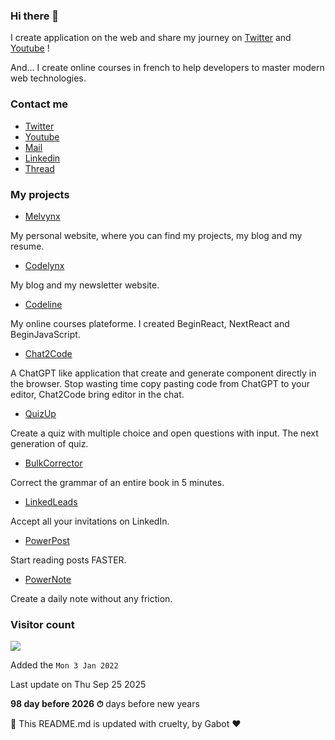 ### Hi there 👋

I create application on the web and share my journey on [Twitter](https://mlv.sh/twitter) and [Youtube](https://mlv.sh/youtube) !

And... I create online courses in french to help developers to master modern web technologies.

### Contact me

* [Twitter](https://mlv.sh/twitter)
* [Youtube](https://mlv.sh/youtube)
* [Mail](mailto:contact@melvynx.com)
* [Linkedin](https://mlv.sh/linkedin)
* [Thread](https://mlv.sh/thread)

### My projects

* [Melvynx](https://mlv.sh)

My personal website, where you can find my projects, my blog and my resume.

* [Codelynx](https://mlv.sh/codelynx)

My blog and my newsletter website.

* [Codeline](https://mlv.sh/codeline)

My online courses plateforme. I created BeginReact, NextReact and BeginJavaScript.

* [Chat2Code](https://mlv.sh/chat2code)

A ChatGPT like application that create and generate component directly in the browser. Stop wasting time copy pasting code from ChatGPT to your editor, Chat2Code bring editor in the chat.

* [QuizUp](https://mlv.sh/quizup)

Create a quiz with multiple choice and open questions with input. The next generation of quiz.

* [BulkCorrector](https://mlv.sh/bulkcorrector)

Correct the grammar of an entire book in 5 minutes.

* [LinkedLeads](https://mlv.sh/linkedleads)

Accept all your invitations on LinkedIn.

* [PowerPost](https://mlv.sh/powerpost)

Start reading posts FASTER.

* [PowerNote](https://mlv.sh/powernote)

Create a daily note without any friction.

### Visitor count

<img src="https://profile-counter.glitch.me/Melvynx/count.svg" />

Added the `Mon 3 Jan 2022`

Last update on Thu Sep 25 2025

**98 day before 2026 ⏱** days before new years

🤖 This README.md is updated with cruelty, by Gabot ❤️
